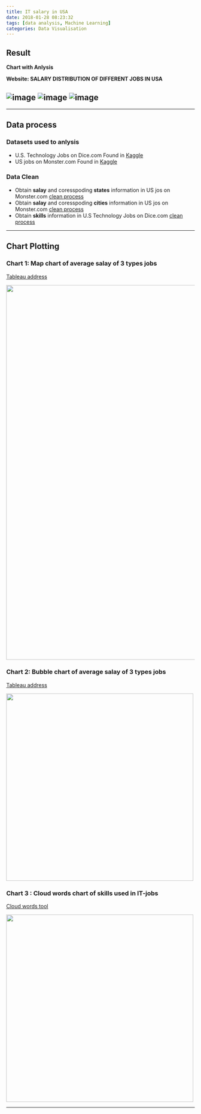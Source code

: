 ```yaml
---
title: IT salary in USA
date: 2018-01-28 08:23:32
tags: [data analysis, Machine Learning]
categories: Data Visualisation
---
```


## Result
**Chart with Anlysis**

**Website: SALARY DISTRIBUTION OF DIFFERENT JOBS IN USA**

![image](https://cdn.jsdelivr.net/gh/Trouble404/IT-Salary-in-USA/readme_add_pic/page1.PNG)<!-- more -->
![image](https://cdn.jsdelivr.net/gh/Trouble404/IT-Salary-in-USA/readme_add_pic/page2.PNG)
![image](https://cdn.jsdelivr.net/gh/Trouble404/IT-Salary-in-USA/readme_add_pic/page3.PNG)
---

---

## Data process
### Datasets used to anlysis
*    U.S. Technology Jobs on Dice.com  Found in [Kaggle](https://www.kaggle.com/PromptCloudHQ/us-technology-jobs-on-dicecom/data)
*    US jobs on Monster.com  Found in [Kaggle](https://www.kaggle.com/PromptCloudHQ/us-jobs-on-monstercom)
### Data Clean
*    Obtain **salay** and coresspoding **states** information in US jos on Monster.com  [clean process](https://github.com/Trouble404/IT-Salary-in-USA/blob/master/chart/chart1/chart1_data.ipynb)
*    Obtain **salay** and coresspoding **cities** information in US jos on Monster.com  [clean process](https://github.com/Trouble404/IT-Salary-in-USA/blob/master/chart/chart2/chart2_data.ipynb)
*    Obtain **skills** information in U.S Technology Jobs on Dice.com  [clean process](https://github.com/Trouble404/IT-Salary-in-USA/blob/master/chart/chart3/chart3_data.ipynb)

---

## Chart Plotting
### Chart 1: Map chart of average salay of 3 types jobs
[Tableau address](https://public.tableau.com/profile/j.zhang#!/vizhome/chart1_23/dashborad1)

<img src="https://cdn.jsdelivr.net/gh/Trouble404/IT-Salary-in-USA/chart/chart1/Chart1.png" width="1000px" />

### Chart 2: Bubble chart of average salay of 3 types jobs
[Tableau address](https://public.tableau.com/profile/j.zhang#!/vizhome/chart2_10/dasbord1)

<img src="https://cdn.jsdelivr.net/gh/Trouble404/IT-Salary-in-USA/chart/chart2/Chart2.png" width="500px" />

### Chart 3 : Cloud words chart of skills used in IT-jobs
[Cloud words tool](https://timdream.org/wordcloud/#wikipedia:Cloud)

<img src="https://cdn.jsdelivr.net/gh/Trouble404/IT-Salary-in-USA/chart/chart3/Chart3.png" width="500px" />

---
